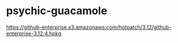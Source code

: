 # psychic-guacamole
https://github-enterprise.s3.amazonaws.com/hotpatch/3.12/github-enterprise-3.12.4.hpkg
